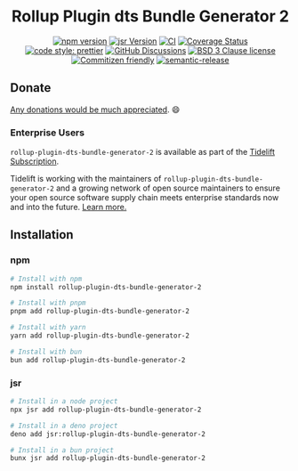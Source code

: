 <div align="center">

# Rollup Plugin dts Bundle Generator 2

[![npm version](https://img.shields.io/npm/v/rollup-plugin-dts-bundle-generator-2.svg)](https://www.npmjs.com/package/rollup-plugin-dts-bundle-generator-2)
[![jsr Version](https://img.shields.io/jsr/v/rollup-plugin-dts-bundle-generator-2.svg)](https://jsr.io/rollup-plugin-dts-bundle-generator-2)
[![CI](https://github.com/RebeccaStevens/rollup-plugin-dts-bundle-generator-2/actions/workflows/release.yml/badge.svg)](https://github.com/RebeccaStevens/rollup-plugin-dts-bundle-generator-2/actions/workflows/release.yml)
[![Coverage Status](https://codecov.io/gh/RebeccaStevens/rollup-plugin-dts-bundle-generator-2/branch/main/graph/badge.svg?token=MVpR1oAbIT)](https://codecov.io/gh/RebeccaStevens/rollup-plugin-dts-bundle-generator-2)\
[![code style: prettier](https://img.shields.io/badge/code_style-prettier-ff69b4.svg?style=flat-square)](https://github.com/prettier/prettier)
[![GitHub Discussions](https://img.shields.io/github/discussions/RebeccaStevens/rollup-plugin-dts-bundle-generator-2?style=flat-square)](https://github.com/RebeccaStevens/rollup-plugin-dts-bundle-generator-2/discussions)
[![BSD 3 Clause license](https://img.shields.io/github/license/RebeccaStevens/rollup-plugin-dts-bundle-generator-2.svg?style=flat-square)](https://opensource.org/licenses/BSD-3-Clause)
[![Commitizen friendly](https://img.shields.io/badge/commitizen-friendly-brightgreen.svg?style=flat-square)](https://commitizen.github.io/cz-cli/)
[![semantic-release](https://img.shields.io/badge/%20%20%F0%9F%93%A6%F0%9F%9A%80-semantic--release-e10079.svg?style=flat-square)](https://github.com/semantic-release/semantic-release)

</div>

## Donate

[Any donations would be much appreciated](./DONATIONS.md). 😄

### Enterprise Users

`rollup-plugin-dts-bundle-generator-2` is available as part of the [Tidelift Subscription](https://tidelift.com/funding/github/npm/rollup-plugin-dts-bundle-generator-2).

Tidelift is working with the maintainers of `rollup-plugin-dts-bundle-generator-2` and a growing network of open source maintainers
to ensure your open source software supply chain meets enterprise standards now and into the future.
[Learn more.](https://tidelift.com/subscription/pkg/npm-rollup-plugin-dts-bundle-generator-2?utm_source=npm-rollup-plugin-dts-bundle-generator-2&utm_medium=referral&utm_campaign=enterprise&utm_term=repo)

## Installation

### npm

```sh
# Install with npm
npm install rollup-plugin-dts-bundle-generator-2

# Install with pnpm
pnpm add rollup-plugin-dts-bundle-generator-2

# Install with yarn
yarn add rollup-plugin-dts-bundle-generator-2

# Install with bun
bun add rollup-plugin-dts-bundle-generator-2
```

### jsr

```sh
# Install in a node project
npx jsr add rollup-plugin-dts-bundle-generator-2

# Install in a deno project
deno add jsr:rollup-plugin-dts-bundle-generator-2

# Install in a bun project
bunx jsr add rollup-plugin-dts-bundle-generator-2
```
